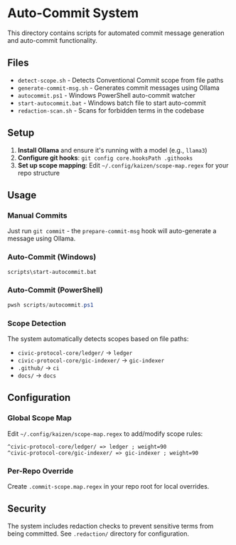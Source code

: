 # Auto-Commit System

This directory contains scripts for automated commit message generation and auto-commit functionality.

## Files

- `detect-scope.sh` - Detects Conventional Commit scope from file paths
- `generate-commit-msg.sh` - Generates commit messages using Ollama
- `autocommit.ps1` - Windows PowerShell auto-commit watcher
- `start-autocommit.bat` - Windows batch file to start auto-commit
- `redaction-scan.sh` - Scans for forbidden terms in the codebase

## Setup

1. **Install Ollama** and ensure it's running with a model (e.g., `llama3`)
2. **Configure git hooks**: `git config core.hooksPath .githooks`
3. **Set up scope mapping**: Edit `~/.config/kaizen/scope-map.regex` for your repo structure

## Usage

### Manual Commits
Just run `git commit` - the `prepare-commit-msg` hook will auto-generate a message using Ollama.

### Auto-Commit (Windows)
```cmd
scripts\start-autocommit.bat
```

### Auto-Commit (PowerShell)
```powershell
pwsh scripts/autocommit.ps1
```

### Scope Detection
The system automatically detects scopes based on file paths:
- `civic-protocol-core/ledger/` → `ledger`
- `civic-protocol-core/gic-indexer/` → `gic-indexer`
- `.github/` → `ci`
- `docs/` → `docs`

## Configuration

### Global Scope Map
Edit `~/.config/kaizen/scope-map.regex` to add/modify scope rules:

```
^civic-protocol-core/ledger/ => ledger ; weight=90
^civic-protocol-core/gic-indexer/ => gic-indexer ; weight=90
```

### Per-Repo Override
Create `.commit-scope.map.regex` in your repo root for local overrides.

## Security

The system includes redaction checks to prevent sensitive terms from being committed. See `.redaction/` directory for configuration.
